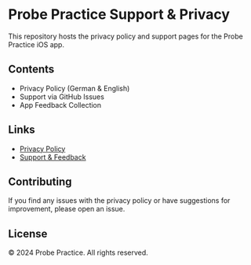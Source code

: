 # Probe Practice Support & Privacy

This repository hosts the privacy policy and support pages for the Probe Practice iOS app.

## Contents

- Privacy Policy (German & English)
- Support via GitHub Issues
- App Feedback Collection

## Links

- [Privacy Policy](https://maksym-apps.github.io/probe-training-issues/privacy-policy.html)
- [Support & Feedback](https://github.com/maksym-apps/probe-training-issues/issues)

## Contributing

If you find any issues with the privacy policy or have suggestions for improvement, please open an issue.

## License

© 2024 Probe Practice. All rights reserved. 